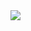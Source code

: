 <img src="https://assets.nintendo.com/image/upload/c_fill,w_1200/q_auto:best/f_auto/dpr_2.0/ncom/software/switch/70010000018860/88f50bee1cb1be2e76595019f2b405818f15557cc5d9c9a0422e7bb76a6082f5">
